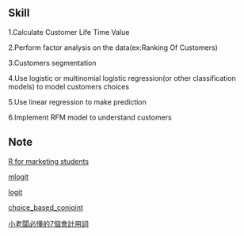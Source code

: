 Skill
------------------------------------------------------------------------------------------------
1.Calculate Customer Life Time Value 

2.Perform factor analysis on the data(ex:Ranking Of Customers)

3.Customers segmentation

4.Use logistic or multinomial logistic regression(or other classification models) to model customers choices

5.Use linear regression to make prediction

6.Implement RFM model to understand customers

Note
-----------------------------------------------------------------------------------------
[R for marketing students](https://bookdown.org/content/1340/)

[mlogit](https://courses.edx.org/asset-v1:ColumbiaX+BAMM.104x+3T2019+type@asset+block/choice_mnl.html)

[logit](https://courses.edx.org/asset-v1:ColumbiaX+BAMM.104x+3T2019+type@asset+block/LogisticReg.html)

[choice_based_conjoint](https://courses.edx.org/asset-v1:ColumbiaX+BAMM.104x+3T2019+type@asset+block/choice_based_conjoint.nb.html)

[小老闆必懂的7個會計用詞](https://medium.com/@peir.ren/%E5%B0%8F%E8%80%81%E9%97%86%E5%BF%85%E6%87%82%E7%9A%847%E5%80%8B%E6%9C%83%E8%A8%88%E7%94%A8%E8%A9%9E-ff168204c25e)

